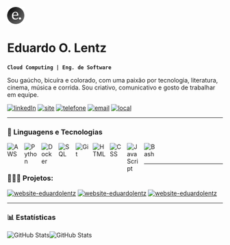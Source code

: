
<img alt="icone" src="imagens/icone.png" height="40" style="vertical-align: middle;"/>
  <h1>Eduardo O. Lentz</h1>

**`Cloud Computing | Eng. de Software`**

Sou gaúcho, bicuíra e colorado, com uma paixão por tecnologia, literatura, cinema, música e corrida. Sou criativo, comunicativo e gosto de trabalhar em equipe.  <br/>

[![linkedIn][1]](https://www.linkedin.com/in/eduardolentz/)
[![site][2]](https://www.eduardolentz.com.br)
[![telefone][3]](https://wa.me/5551992131010)
[![email][4]](mailto:eduardo.lentz@gmail.com)
[![local][5]](https://www.google.com/maps/place/Torres,+RS,+95560-000/@-29.3420899,-49.7736319,11947m/data=!3m2!1e3!4b1!4m6!3m5!1s0x9522697517c81113:0xbe8eea8037e095d7!8m2!3d-29.3383976!4d-49.728226!16zL20vMDk3dmp2?entry=ttu&g_ep=EgoyMDI1MDIxMS4wIKXMDSoASAFQAw%3D%3D)

[1]: https://custom-icon-badges.demolab.com/badge/-LinkedIn%20-blue?style=for-the-badge&logoColor=white
[2]: https://custom-icon-badges.demolab.com/badge/-www.eduardolentz.com.br-F25278?style=for-the-badge
[3]: https://custom-icon-badges.demolab.com/badge/-51--99213--1010-orange?style=for-the-badge
[4]: https://custom-icon-badges.demolab.com/badge/-eduardo.lentz@gmail.com-red?style=for-the-badge
[5]: https://custom-icon-badges.demolab.com/badge/Torres-Brasil-purple?style=for-the-badge&logo=location&logoColor=white

---

### 🤖 Linguagens e Tecnologias

<img 
    align="left" 
    alt="AWS"
    title="AWS" 
    width="30px" 
    style="padding-right: 10px;" 
    src="https://cdn.jsdelivr.net/gh/devicons/devicon@latest/icons/amazonwebservices/amazonwebservices-original-wordmark.svg" 
/>
<img 
    align="left" 
    alt="Python" 
    title="Python"
    width="30px" 
    style="padding-right: 10px;" 
    src="https://cdn.jsdelivr.net/gh/devicons/devicon@latest/icons/python/python-original.svg" 
/>
<img
    align="left" 
    alt="Docker" 
    title="Docker"
    width="30px" 
    style="padding-right: 10px;" 
    src="https://cdn.jsdelivr.net/gh/devicons/devicon@latest/icons/docker/docker-original.svg"
/>
<img 
    align="left" 
    alt="SQL" 
    title="SQL"
    width="30px" 
    style="padding-right: 10px;" 
    src="https://cdn.jsdelivr.net/gh/devicons/devicon@latest/icons/azuresqldatabase/azuresqldatabase-original.svg" />
          
<img 
    align="left" 
    alt="Git" 
    title="Git"
    width="30px" 
    style="padding-right: 10px;" 
    src="https://cdn.jsdelivr.net/gh/devicons/devicon@latest/icons/git/git-original.svg" 
/>
<img 
    align="left" 
    alt="HTML"
    title="HTML" 
    width="30px" 
    style="padding-right: 10px;" 
    src="https://cdn.jsdelivr.net/gh/devicons/devicon@latest/icons/html5/html5-original.svg" 
/>
<img 
    align="left" 
    alt="CSS" 
    title="CSS"
    width="30px" 
    style="padding-right: 10px;" 
    src="https://cdn.jsdelivr.net/gh/devicons/devicon@latest/icons/css3/css3-original.svg" 
/>
<img 
    align="left" 
    alt="JavaScript" 
    title="JavaScript"
    width="30px" 
    style="padding-right: 10px;" 
    src="https://cdn.jsdelivr.net/gh/devicons/devicon@latest/icons/javascript/javascript-original.svg" 
/>
<img
    align="left" 
    alt="Bash" 
    title="Bash"
    width="30px" 
    style="padding-right: 10px;" 
    src="https://cdn.jsdelivr.net/gh/devicons/devicon@latest/icons/bash/bash-original.svg" 
/>

<br/>
<br/>          

---
<h3>👨🏽‍🏫 Projetos:</h3>
    <a href="https://github.com/eduardolentz/website-eduardolentz"><img width="278" src="https://denvercoder1-github-readme-stats.vercel.app/api/pin/?username=eduardolentz&repo=website-eduardolentz&theme=react&bg_color=1F222E&title_color=F85D7F&hide_border=true&icon_color=F8D866&show_icons=false" alt="website-eduardolentz"></a>
    <a href="https://github.com/eduardolentz/linux-iac-ubuntuserver"><img width="278" src="https://denvercoder1-github-readme-stats.vercel.app/api/pin/?username=eduardolentz&repo=linux-iac-ubuntuserver&theme=react&bg_color=1F222E&title_color=F85D7F&hide_border=true&icon_color=F8D866&show_icons=false" alt="website-eduardolentz"></a>
    <a href="https://github.com/eduardolentz/docker-conversao-distancia"><img width="278" src="https://denvercoder1-github-readme-stats.vercel.app/api/pin/?username=eduardolentz&repo=docker-conversao-distancia&theme=react&bg_color=1F222E&title_color=F85D7F&hide_border=true&icon_color=F8D866&show_icons=false" alt="website-eduardolentz"></a>

---
### 📊 Estatísticas

<p>
  <img 
    align="left" 
    alt="GitHub Stats" 
    height="200" 
    src="https://github-readme-stats.vercel.app/api?username=eduardolentz&show_icons=true&theme=tokyonight&include_all_commits=true&locale=pt-br" 
  />

<img 
      align="left" 
      alt="GitHub Stats" 
      height="200" 
      src="https://github-readme-stats.vercel.app/api/top-langs/?username=eduardolentz&theme=tokyonight&layout=compact&custom_title=Tecnologias&langs_count=9" 
  />

</p>



<!--
    <a href="https://github.com/DenverCoder1/github-readme-streak-stats"><img width="278" src="https://denvercoder1-github-readme-stats.vercel.app/api/pin/?username=DenverCoder1&repo=github-readme-streak-stats&theme=react&bg_color=1F222E&title_color=F85D7F&hide_border=true&icon_color=F8D866&show_icons=false" alt="github-readme-streak-stats"></a>
    <a href="https://github.com/DenverCoder1/custom-icon-badges"><img width="278" src="https://denvercoder1-github-readme-stats.vercel.app/api/pin?username=DenverCoder1&repo=custom-icon-badges&theme=react&bg_color=1F222E&title_color=F85D7F&hide_border=true&icon_color=F8D866&show_icons=false" alt="custom-icon-badges"></a>
    <a href="https://github.com/DenverCoder1/github-readme-youtube-cards"><img width="278" src="https://denvercoder1-github-readme-stats.vercel.app/api/pin/?username=DenverCoder1&repo=github-readme-youtube-cards&theme=react&bg_color=1F222E&title_color=F85D7F&hide_border=true&icon_color=F8D866&show_icons=false" alt="github-readme-youtube-cards"></a>
    <a href="https://github.com/DenverCoder1/unedit-for-reddit"><img width="278" src="https://denvercoder1-github-readme-stats.vercel.app/api/pin/?username=DenverCoder1&repo=unedit-for-reddit&theme=react&bg_color=1F222E&title_color=F85D7F&hide_border=true&icon_color=F8D866&show_icons=false" alt="unedit-for-reddit"></a>
    <a href="https://github.com/DenverCoder1/unicode-formatter"><img width="278" src="https://denvercoder1-github-readme-stats.vercel.app/api/pin/?username=DenverCoder1&repo=unicode-formatter&theme=react&bg_color=1F222E&title_color=F85D7F&hide_border=true&icon_color=F8D866&show_icons=false" alt="unicode-formatter"></a>
    <a href="https://github.com/DenverCoder1/latex-gboard-dictionary"><img width="278" src="https://denvercoder1-github-readme-stats.vercel.app/api/pin/?username=DenverCoder1&repo=latex-gboard-dictionary&theme=react&bg_color=1F222E&title_color=F85D7F&hide_border=true&icon_color=F8D866&show_icons=false&show_description=false" alt="latex-gboard-dictionary"></a>
    <a href="https://github.com/DenverCoder1/minimalistic-wallpaper-collection"><img width="278" src="https://denvercoder1-github-readme-stats.vercel.app/api/pin/?username=DenverCoder1&repo=minimalistic-wallpaper&theme=react&bg_color=1F222E&title_color=F85D7F&hide_border=true&icon_color=F8D866&show_icons=false&show_description=false" alt="minimalistic-wallpaper-collection"></a>
    <a href="https://github.com/DenverCoder1/table2ascii"><img width="278" src="https://denvercoder1-github-readme-stats.vercel.app/api/pin/?username=DenverCoder1&repo=table2ascii&theme=react&bg_color=1F222E&title_color=F85D7F&hide_border=true&icon_color=F8D866&show_icons=false&show_description=false" alt="table2ascii"></a>
  </p>

  <a href="https://github.com/DenverCoder1?tab=repositories&sort=stargazers"><img alt="All Repositories" title="All Repositories" src="https://custom-icon-badges.demolab.com/badge/-Click%20Here%20For%20All%20My%20Repos-1F222E?style=for-the-badge&logoColor=white&logo=repo"/></a>
</details>
-->








